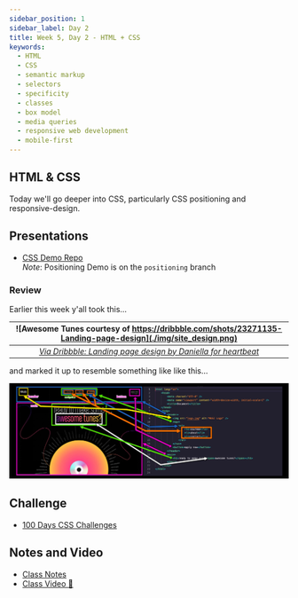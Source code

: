 ```yaml
---
sidebar_position: 1
sidebar_label: Day 2
title: Week 5, Day 2 - HTML + CSS
keywords:
  - HTML
  - CSS
  - semantic markup
  - selectors
  - specificity
  - classes
  - box model
  - media queries
  - responsive web development
  - mobile-first
---
```


<!-- markdownlint-disable no-inline-html -->

## HTML & CSS

Today we'll go deeper into CSS, particularly CSS positioning and responsive-design.

## Presentations

- [CSS Demo Repo](https://github.com/seanrreid/CSS/)
  <br/>_Note_: Positioning Demo is on the `positioning` branch

### Review

Earlier this week y'all took this...

|       ![Awesome Tunes courtesy of https://dribbble.com/shots/23271135-Landing-page-design](./img/site_design.png)        |
| :----------------------------------------------------------------------------------------------------------------------: |
| _[Via Dribbble: Landing page design by Daniella for heartbeat](https://dribbble.com/shots/23271135-Landing-page-design)_ |

and marked it up to resemble something like like this...

![Markup from design](./img/site_design-2.jpg)

## Challenge

- [100 Days CSS Challenges](https://100dayscss.com/)

## Notes and Video

- [Class Notes](https://docs.google.com/document/d/1UM9KlZXNgmEyuPoJ4mVv0eRDpgRkBoahFtA2yQVLKq4/edit?usp=sharing)
- [Class Video :movie_camera:](https://drive.google.com/file/d/12YP1dkJXoIfjLD_YOahNBETuSq-xkaJ9/view?usp=sharing)
